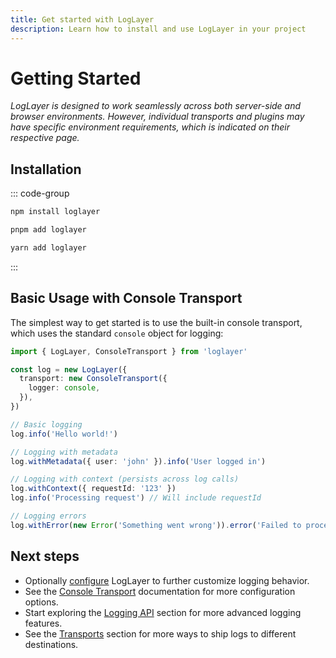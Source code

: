 ```yaml
---
title: Get started with LogLayer
description: Learn how to install and use LogLayer in your project
---
```


# Getting Started

_LogLayer is designed to work seamlessly across both server-side and browser environments. However, individual transports and plugins may have specific environment requirements, which is indicated on their respective page._

## Installation

::: code-group

```sh [npm]
npm install loglayer
```

```sh [pnpm]
pnpm add loglayer
```

```sh [yarn]
yarn add loglayer
```

:::

## Basic Usage with Console Transport <Badge type="warning" text="Browser" /> <Badge type="tip" text="Server" />

The simplest way to get started is to use the built-in console transport, which uses the standard `console` object for logging:

```typescript
import { LogLayer, ConsoleTransport } from 'loglayer'

const log = new LogLayer({
  transport: new ConsoleTransport({
    logger: console,
  }),
})

// Basic logging
log.info('Hello world!')

// Logging with metadata
log.withMetadata({ user: 'john' }).info('User logged in')

// Logging with context (persists across log calls)
log.withContext({ requestId: '123' })
log.info('Processing request') // Will include requestId

// Logging errors
log.withError(new Error('Something went wrong')).error('Failed to process request')
```

## Next steps

- Optionally [configure](/configuration) LogLayer to further customize logging behavior.
- See the [Console Transport](/transports/console) documentation for more configuration options.
- Start exploring the [Logging API](/logging-api/basic-logging) section for more advanced logging features.
- See the [Transports](/transports/) section for more ways to ship logs to different destinations.
